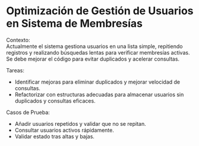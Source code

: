 # **Optimización de Gestión de Usuarios en Sistema de Membresías**

Contexto:<br>
Actualmente el sistema gestiona usuarios en una lista simple, repitiendo registros y realizando búsquedas lentas para verificar membresías activas. Se debe mejorar el código para evitar duplicados y acelerar consultas.

Tareas:

- Identificar mejoras para eliminar duplicados y mejorar velocidad de consultas.
- Refactorizar con estructuras adecuadas para almacenar usuarios sin duplicados y consultas eficaces.

Casos de Prueba:

- Añadir usuarios repetidos y validar que no se repitan.
- Consultar usuarios activos rápidamente.
- Validar estado tras altas y bajas.
